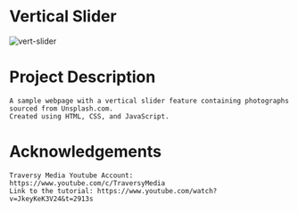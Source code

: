 # Vertical Slider
![vert-slider](https://user-images.githubusercontent.com/110365482/195694296-8925b8bd-7c3e-4aac-9b5b-b79ff52a680a.gif)

# Project Description
	A sample webpage with a vertical slider feature containing photographs sourced from Unsplash.com.
 	Created using HTML, CSS, and JavaScript.

# Acknowledgements
	Traversy Media Youtube Account: https://www.youtube.com/c/TraversyMedia
	Link to the tutorial: https://www.youtube.com/watch?v=JkeyKeK3V24&t=2913s
	
	

